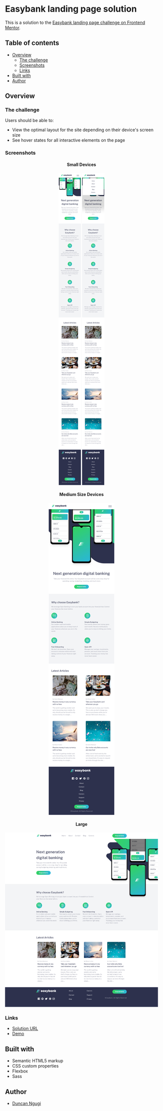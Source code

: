 # Easybank landing page solution

This is a solution to the [Easybank landing page challenge on Frontend Mentor](https://www.frontendmentor.io/challenges/easybank-landing-page-WaUhkoDN).

## Table of contents
- [Overview](#overview)
  - [The challenge](#the-challenge)
  - [Screenshots](#screenshots)
  - [Links](#links)
- [Built with](#built-with)
- [Author](#author)

## Overview

### The challenge

Users should be able to:

- View the optimal layout for the site depending on their device's screen size
- See hover states for all interactive elements on the page

### Screenshots

<div align="center">

#### Small Devices
![](images/small-screens.png)
![](images/small-screens-menu-active.png)

#### Medium Size Devices
![](images/medium-screens.png)


#### Large
![](images/large-screens.png)
</div>

### Links
- [Solution URL](https://github.com/ngugimuchangi/frontend_mentors/tree/master/easybank-landing-page)
- [Demo](https://ngugi-easybank-landing-page.netlify.app/)

## Built with

- Semantic HTML5 markup
- CSS custom properties
- Flexbox
- Sass

## Author
- [Duncan Ngugi](https://github.com/ngugimuchangi)
